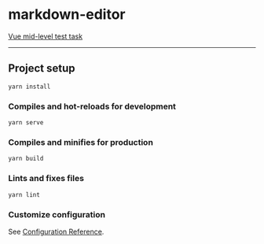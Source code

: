 # markdown-editor

[Vue mid-level test task](https://www.notion.so/Vue-mid-level-test-task-d34ad4afcd034d99b4743ad8622dafe5)

---

## Project setup
```
yarn install
```

### Compiles and hot-reloads for development
```
yarn serve
```

### Compiles and minifies for production
```
yarn build
```

### Lints and fixes files
```
yarn lint
```

### Customize configuration
See [Configuration Reference](https://cli.vuejs.org/config/).

